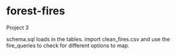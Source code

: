 # forest-fires
Project 3

schema.sql loads in the tables. import clean_fires.csv and use the fire_queries to check for different options to map. 

